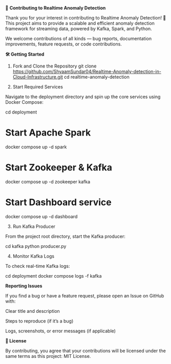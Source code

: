 🤝 **Contributing to Realtime Anomaly Detection**

Thank you for your interest in contributing to Realtime Anomaly Detection! 🚀
This project aims to provide a scalable and efficient anomaly detection framework for streaming data, powered by Kafka, Spark, and Python.

We welcome contributions of all kinds — bug reports, documentation improvements, feature requests, or code contributions.

**🛠️ Getting Started**
1. Fork and Clone the Repository
git clone https://github.com/ShyaamSundar04/Realtime-Anomaly-detection-in-Cloud-Infrastructure.git
cd realtime-anomaly-detection

2. Start Required Services

Navigate to the deployment directory and spin up the core services using Docker Compose:

cd deployment

# Start Apache Spark
docker compose up -d spark

# Start Zookeeper & Kafka
docker compose up -d zookeeper kafka

# Start Dashboard service
docker compose up -d dashboard

3. Run Kafka Producer

From the project root directory, start the Kafka producer:

cd kafka
python producer.py

4. Monitor Kafka Logs

To check real-time Kafka logs:

cd deployment
docker compose logs -f kafka

**Reporting Issues**

If you find a bug or have a feature request, please open an Issue on GitHub with:

Clear title and description

Steps to reproduce (if it’s a bug)

Logs, screenshots, or error messages (if applicable)

**📄 License**

By contributing, you agree that your contributions will be licensed under the same terms as this project: MIT License.
